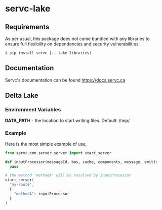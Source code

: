 # servc-lake


## Requirements

As per usual, this package does not come bundled with any libraries to ensure full flexibility on dependencies and security vulnerabilities.

```
$ pip install servc [...lake libraries]
```

## Documentation

Servc's documentation can be found https://docs.servc.ca


## Delta Lake

### Environment Variables

**DATA_PATH** - the location to start writing files. Default: /tmp/


### Example

Here is the most simple example of use, 

```python
from servc.com.server.server import start_server

def inputProcessor(messageId, bus, cache, components, message, emit):
  pass

# the method 'methodA' will be resolved by inputProcessor
start_server(
  "my-route",
  {
    "methodA": inputProcessor
  }
)
```
